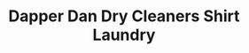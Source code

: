 ---
title: "Dapper Dan Dry Cleaners Shirt Laundry"
url: /new-hartford/dapper-dan-dry-cleaners-shirt-laundry/
shop: Wäscherei
---